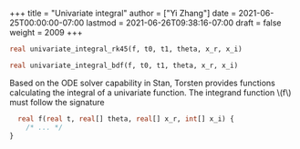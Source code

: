 +++
title = "Univariate integral"
author = ["Yi Zhang"]
date = 2021-06-25T00:00:00-07:00
lastmod = 2021-06-26T09:38:16-07:00
draft = false
weight = 2009
+++

```stan
real univariate_integral_rk45(f, t0, t1, theta, x_r, x_i)
```

```stan
real univariate_integral_bdf(f, t0, t1, theta, x_r, x_i)
```

Based on the ODE solver capability in Stan, Torsten provides functions
calculating the integral of a univariate function. The integrand function \\(f\\) must follow the signature

```stan
  real f(real t, real[] theta, real[] x_r, int[] x_i) {
    /* ... */
}
```
